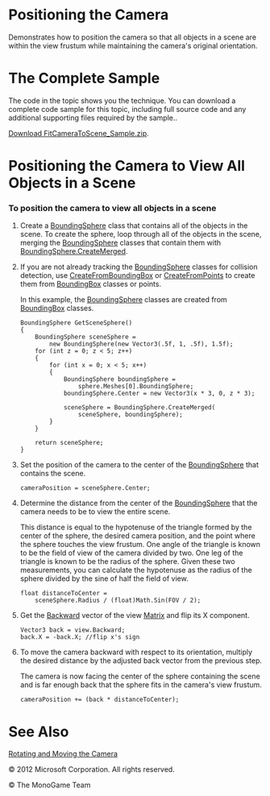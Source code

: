 

# Positioning the Camera

Demonstrates how to position the camera so that all objects in a scene are within the view frustum while maintaining the camera's original orientation.

# The Complete Sample

The code in the topic shows you the technique. You can download a complete code sample for this topic, including full source code and any additional supporting files required by the sample..

[Download FitCameraToScene_Sample.zip](http://go.microsoft.com/fwlink/?LinkId=258698).

# Positioning the Camera to View All Objects in a Scene

### To position the camera to view all objects in a scene

1.  Create a [BoundingSphere](T_Microsoft_Xna_Framework_BoundingSphere.md) class that contains all of the objects in the scene. To create the sphere, loop through all of the objects in the scene, merging the [BoundingSphere](T_Microsoft_Xna_Framework_BoundingSphere.md) classes that contain them with [BoundingSphere.CreateMerged](O_M_Microsoft_Xna_Framework_BoundingSphere_CreateMerged.md).
    
2.  If you are not already tracking the [BoundingSphere](T_Microsoft_Xna_Framework_BoundingSphere.md) classes for collision detection, use [CreateFromBoundingBox](O_M_Microsoft_Xna_Framework_BoundingSphere_CreateFromBoundingBox.md) or [CreateFromPoints](M_Microsoft_Xna_Framework_BoundingSphere_CreateFromPoints.md) to create them from [BoundingBox](T_Microsoft_Xna_Framework_BoundingBox.md) classes or points.
    
    In this example, the [BoundingSphere](T_Microsoft_Xna_Framework_BoundingSphere.md) classes are created from [BoundingBox](T_Microsoft_Xna_Framework_BoundingBox.md) classes.
    
    ```
    BoundingSphere GetSceneSphere()
    {
        BoundingSphere sceneSphere =
            new BoundingSphere(new Vector3(.5f, 1, .5f), 1.5f);
        for (int z = 0; z < 5; z++)
        {
            for (int x = 0; x < 5; x++)
            {
                BoundingSphere boundingSphere =
                    sphere.Meshes[0].BoundingSphere;
                boundingSphere.Center = new Vector3(x * 3, 0, z * 3);
    
                sceneSphere = BoundingSphere.CreateMerged(
                    sceneSphere, boundingSphere);
            }
        }
    
        return sceneSphere;
    }
    ```
    
3.  Set the position of the camera to the center of the [BoundingSphere](T_Microsoft_Xna_Framework_BoundingSphere.md) that contains the scene.
    
    ```
    cameraPosition = sceneSphere.Center;
    ```
    
4.  Determine the distance from the center of the [BoundingSphere](T_Microsoft_Xna_Framework_BoundingSphere.md) that the camera needs to be to view the entire scene.
    
    This distance is equal to the hypotenuse of the triangle formed by the center of the sphere, the desired camera position, and the point where the sphere touches the view frustum. One angle of the triangle is known to be the field of view of the camera divided by two. One leg of the triangle is known to be the radius of the sphere. Given these two measurements, you can calculate the hypotenuse as the radius of the sphere divided by the sine of half the field of view.
    
    ```
    float distanceToCenter =
        sceneSphere.Radius / (float)Math.Sin(FOV / 2);
    ```
    
5.  Get the [Backward](P_Microsoft_Xna_Framework_Matrix_Backward.md) vector of the view [Matrix](T_Microsoft_Xna_Framework_Matrix.md) and flip its X component.
    
    ```
    Vector3 back = view.Backward;
    back.X = -back.X; //flip x's sign
    ```
    
6.  To move the camera backward with respect to its orientation, multiply the desired distance by the adjusted back vector from the previous step.
    
    The camera is now facing the center of the sphere containing the scene and is far enough back that the sphere fits in the camera's view frustum.
    
    ```
    cameraPosition += (back * distanceToCenter);
    ```
    

# See Also

[Rotating and Moving the Camera](Math_HowTo_RotateMoveCamera.md)  

© 2012 Microsoft Corporation. All rights reserved.  

© The MonoGame Team